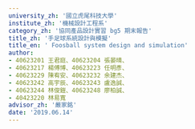 ```yaml
---
university_zh: '國立虎尾科技大學'
institute_zh: '機械設計工程系'
category_zh: '協同產品設計實習 bg5 期末報告'
title_zh: '手足球系統設計與模擬'
title_en: ' Foosball system design and simulation'
author: 
- 40623201 王君庭、40623204 張晏晴、
- 40623217 楊傅博、40623223 任明彥、
- 40623229 陳宥安、40623232 余建杰、
- 40623242 高宇辰、40623243 盧逸誠、
- 40623244 林俊鎧、40623248 廖柏誠、
- 40423220 林易寬
advisor_zh: '嚴家銘'
date: '2019.06.14'
---
```



